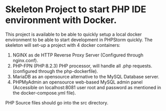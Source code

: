 # Skeleton Project to start PHP IDE environment with Docker.

This project is available to be able to quickly setup a local docker environment to be able to start development in PHPStorm quickly.
The skeleton will set-up a project with 4 docker containers:

1.  NGINX as de HTTP Reverse Proxy Server (Configured through nginx.conf).
2.  PHP-FPN (PHP:8.2.3) PHP processor, will handle all .php requests. (configured through the php-dockerfile).
3.  MariaDB as an opensource alternative to the MySQL Database server.
4.  PHPMyAdmin an opensource web-based MySQL admin panel (Accessible on localhost:8081 user root and password as mentioned in the docker-compose.yml file).

PHP Source files should go into the src directory.
